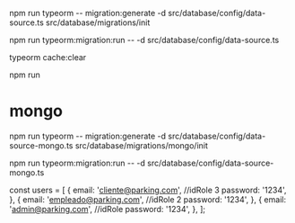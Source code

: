 npm run typeorm -- migration:generate -d src/database/config/data-source.ts src/database/migrations/init

npm run typeorm:migration:run -- -d src/database/config/data-source.ts

typeorm cache:clear

npm run

# mongo

npm run typeorm -- migration:generate -d src/database/config/data-source-mongo.ts src/database/migrations/mongo/init

npm run typeorm:migration:run -- -d src/database/config/data-source-mongo.ts

const users = [
{
email: 'cliente@parking.com', //idRole 3
password: '1234',
},
{
email: 'empleado@parking.com', //idRole 2
password: '1234',
},
{
email: 'admin@parking.com', //idRole
password: '1234',
},
];
